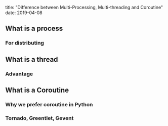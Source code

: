 title: "Difference between Multi-Processing, Multi-threading and Coroutine"
date: 2019-04-08

## What is a process
### For distributing
## What is a thread
### Advantage
## What is a Coroutine
### Why we prefer coroutine in Python
### Tornado, Greentlet, Gevent
<!--stackedit_data:
eyJoaXN0b3J5IjpbNTg0MTYwNjBdfQ==
-->